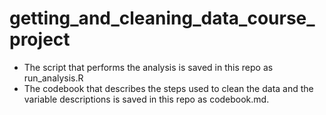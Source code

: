 # getting_and_cleaning_data_course_project

* The script that performs the analysis is saved in this repo as run_analysis.R
* The codebook that describes the steps used to clean the data and the variable descriptions is saved in this repo as codebook.md.
